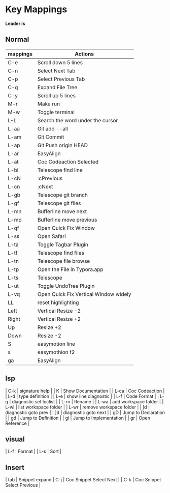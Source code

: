 # Key Mappings
**Leader is <Space>**

## Normal
| mappings      | Actions                               |
| ------------- | -------------                         |
| C-e           | Scroll down 5 lines                   |
| C-n           | Select Next Tab                       |
| C-p           | Select Previous Tab                   |
| C-q           | Expand File Tree                      |
| C-y           | Scroll up 5 lines                     |
| M-r           | Make run  |
| M-w           | Toggle terminal  |
| L-L           | Search the word under the cursor      |
| L-aa          | Git add --all                         |
| L-am          | Git Commit                            |
| L-ap          | Git Push origin HEAD                  |
| L-ar          | EasyAlign                             |
| L-at          | Coc Codeaction Selected               |
| L-bl          | Telescope find line                   |
| L-cN          | :cPrevious                            |
| L-cn          | :cNext                                |
| L-gb          | Telescope git branch                  |
| L-gf          | Telescope git files                   |
| L-mn          | Bufferline move next                  |
| L-mp          | Bufferline move previous              |
| L-qf          | Open Quick Fix Window                 |
| L-ss          | Open Safari                           |
| L-ta          | Toggle Tagbar Plugin                  |
| L-tf          | Telescope find files                  |
| L-tn          | Telescope file browse                 |
| L-tp          | Open the File in Typora.app           |
| L-ts          | Telescope                             |
| L-ut          | Toggle UndoTree Plugin                |
| L-vq          | Open Quick Fix Vertical Window widely |
| LL            | reset highlighting                    |
| Left          | Vertical Resize -2                    |
| Right         | Vertical Resize +2                    |
| Up            | Resize +2                             |
| Down          | Resize -2                             |
| S             | easymotion line                       |
| s             | easymothion f2                        |
| ga            | EasyAlign                             |

## lsp
| C-k  | signature help          |
| K    | Show Documentation      |
| L-ca | Coc Codeaction          |
| L-d  | type definition         |
| L-e  | show line diagnostic    |
| L-f  | Code Format             |
| L-q  | diagnostic set loclist  |
| L-rn | Rename                  |
| L-wa | add workspace folder    |
| L-wl | list workspace folder   |
| L-wr | remove workspace folder |
| [d   | diagnostic goto prev    |
| ]d   | diagnostic goto next    |
| gD   | Jump to Declaration     |
| gd   | Jump to Definition      |
| gi   | Jump to Implementation  |
| gr   | Open Reference          |


## visual
| L-f  | Format                     |
| L-s  | Sort                       |

## Insert
| tab | Snippet expand
| C-j | Coc Snippet Select Next     |
| C-k | Coc Snippet Select Previous |
